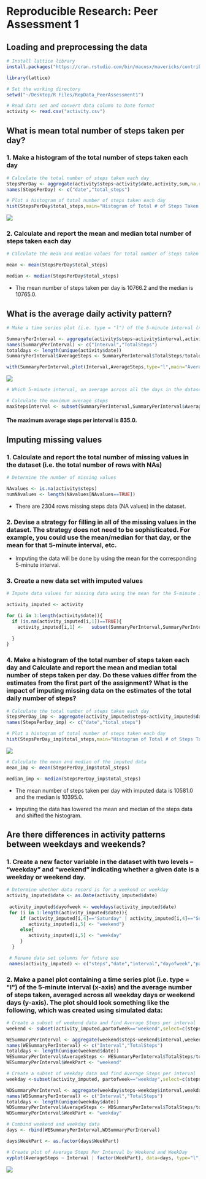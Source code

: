 # Reproducible Research: Peer Assessment 1


## Loading and preprocessing the data


```r
# Install lattice library
install.packages("https://cran.rstudio.com/bin/macosx/mavericks/contrib/3.3/lattice_0.20-35.tgz",repos=NULL,lib=.libPaths()[1])

library(lattice)

# Set the working directory
setwd("~/Desktop/R Files/RepData_PeerAssessment1")

# Read data set and convert data column to Date format
activity <- read.csv("activity.csv")
```

## What is mean total number of steps taken per day?

### 1. Make a histogram of the total number of steps taken each day


```r
# Calculate the total number of steps taken each day
StepsPerDay <- aggregate(activity$steps~activity$date,activity,sum,na.rm=TRUE)
names(StepsPerDay) <- c("date","total_steps")

# Plot a histogram of total number of steps taken each day
hist(StepsPerDay$total_steps,main="Histogram of Total # of Steps Taken Per Day", xlab="Steps", ylab="# of Days Occurring")
```

![](PA1_template_files/figure-html/histsteps-1.png)<!-- -->

### 2. Calculate and report the mean and median total number of steps taken each day


```r
# Calculate the mean and median values for total number of steps taken per day.  Report the data in markdown.

mean <- mean(StepsPerDay$total_steps)

median <- median(StepsPerDay$total_steps)
```

- The mean number of steps taken per day is 10766.2 and the median is 10765.0.

## What is the average daily activity pattern?


```r
# Make a time series plot (i.e. type = "l") of the 5-minute interval (x-axis) and the average number of steps taken, averaged across all days (y-axis)

SummaryPerInterval <- aggregate(activity$steps~activity$interval,activity,sum,na.rm=TRUE)
names(SummaryPerInterval) <- c("Interval","TotalSteps")
totaldays <- length(unique(activity$date))
SummaryPerInterval$AverageSteps <- SummaryPerInterval$TotalSteps/totaldays

with(SummaryPerInterval,plot(Interval,AverageSteps,type="l",main="Average Steps Per Interval",ylab="Steps",xlab="Interval"))
```

![](PA1_template_files/figure-html/averageinterval-1.png)<!-- -->

```r
# Which 5-minute interval, on average across all the days in the dataset, contains the maximum number of steps?

# Calculate the maximum average steps
maxStepsInterval <- subset(SummaryPerInterval,SummaryPerInterval$AverageSteps==max(SummaryPerInterval$AverageSteps), select=Interval)[[1]]
```

#### The maximum average steps per interval is  835.0.

## Imputing missing values

### 1. Calculate and report the total number of missing values in the dataset (i.e. the total number of rows with NAs)


```r
# Determine the number of missing values

NAvalues <- is.na(activity$steps)
numNAvalues <- length(NAvalues[NAvalues==TRUE])
```

- There are 2304 rows missing steps data (NA values) in the dataset.

### 2. Devise a strategy for filling in all of the missing values in the dataset. The strategy does not need to be sophisticated. For example, you could use the mean/median for that day, or the mean for that 5-minute interval, etc.

- Imputing the data will be done by using the mean for the corresponding 5-minute interval.

### 3. Create a new data set with imputed values 


```r
# Impute data values for missing data using the mean for the 5-minute interval.  Use the table SummaryPerInterval as a lookup table for missing values.

activity_imputed <- activity

for (i in 1:length(activity$date)){
  if (is.na(activity_imputed[i,1])==TRUE){
    activity_imputed[i,1] <-   subset(SummaryPerInterval,SummaryPerInterval$Interval==activity_imputed[i,3], select=AverageSteps)[[1]]
      
  }
}
```

### 4. Make a histogram of the total number of steps taken each day and Calculate and report the mean and median total number of steps taken per day. Do these values differ from the estimates from the first part of the assignment? What is the impact of imputing missing data on the estimates of the total daily number of steps?


```r
# Calculate the total number of steps taken each day
StepsPerDay_imp <- aggregate(activity_imputed$steps~activity_imputed$date,activity_imputed,sum,na.rm=TRUE)
names(StepsPerDay_imp) <- c("date","total_steps")

# Plot a histogram of total number of steps taken each day
hist(StepsPerDay_imp$total_steps,main="Histogram of Total # of Steps Taken Per Day", xlab="Steps", ylab="# of Days Occurring")
```

![](PA1_template_files/figure-html/histsteps_imp-1.png)<!-- -->

```r
# Calculate the mean and median of the imputed data
mean_imp <- mean(StepsPerDay_imp$total_steps)

median_imp <- median(StepsPerDay_imp$total_steps)
```

- The mean number of steps taken per day with imputed data is 10581.0 and the median is 10395.0.

- Imputing the data has lowered the mean and median of the steps data and shifted the histogram.


## Are there differences in activity patterns between weekdays and weekends?

### 1. Create a new factor variable in the dataset with two levels – “weekday” and “weekend” indicating whether a given date is a weekday or weekend day.


```r
# Determine whether data record is for a weekend or weekday
activity_imputed$date <- as.Date(activity_imputed$date)
 
 activity_imputed$dayofweek <- weekdays(activity_imputed$date)
 for (i in 1:length(activity_imputed$date)){
     if (activity_imputed[i,4]=="Saturday" | activity_imputed[i,4]=="Sunday"){
        activity_imputed[i,5] <- "weekend"}
     else{
        activity_imputed[i,5] <- "weekday"
     }
  }

 # Rename data set columns for future use
 names(activity_imputed) <- c("steps","date","interval","dayofweek","partofweek")
```

### 2. Make a panel plot containing a time series plot (i.e. type = "l") of the 5-minute interval (x-axis) and the average number of steps taken, averaged across all weekday days or weekend days (y-axis). The plot should look something like the following, which was created using simulated data:


```r
# Create a subset of weekend data and find Average Steps per interval
weekend <- subset(activity_imputed,partofweek=="weekend",select=c(steps,date,interval))

WESummaryPerInterval <- aggregate(weekend$steps~weekend$interval,weekend,sum,na.rm=TRUE)
names(WESummaryPerInterval) <- c("Interval","TotalSteps")
totaldays <- length(unique(weekend$date))
WESummaryPerInterval$AverageSteps <- WESummaryPerInterval$TotalSteps/totaldays
WESummaryPerInterval$WeekPart <- "weekend"

# Create a subset of weekday data and find Average Steps per interval
weekday <-subset(activity_imputed, partofweek=="weekday",select=c(steps,date,interval))

WDSummaryPerInterval <- aggregate(weekday$steps~weekday$interval,weekday,sum,na.rm=TRUE)
names(WDSummaryPerInterval) <- c("Interval","TotalSteps")
totaldays <- length(unique(weekday$date))
WDSummaryPerInterval$AverageSteps <- WDSummaryPerInterval$TotalSteps/totaldays
WDSummaryPerInterval$WeekPart <- "weekday"

# Combind weekend and weekday data
days <- rbind(WESummaryPerInterval,WDSummaryPerInterval)

days$WeekPart <- as.factor(days$WeekPart)

# Create plot of Average Steps Per Interval by Weekend and WeekDay
xyplot(AverageSteps ~ Interval | factor(WeekPart), data=days, type="l",layout=c(1,2),main="Average Steps Taken Per Interval")
```

![](PA1_template_files/figure-html/weekpanels-1.png)<!-- -->

